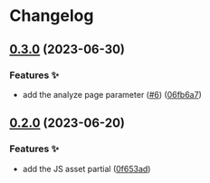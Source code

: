 # Changelog

## [0.3.0](https://github.com/hugomods/plausible-analytics/compare/v0.2.0...v0.3.0) (2023-06-30)


### Features ✨

* add the analyze page parameter ([#6](https://github.com/hugomods/plausible-analytics/issues/6)) ([06fb6a7](https://github.com/hugomods/plausible-analytics/commit/06fb6a73fcac8ffd56da7113e5802b5685ea7e31))

## [0.2.0](https://github.com/hugomods/plausible-analytics/compare/v0.1.0...v0.2.0) (2023-06-20)


### Features ✨

* add the JS asset partial ([0f653ad](https://github.com/hugomods/plausible-analytics/commit/0f653ad811f89789efb34321660ff3204ed04348))
